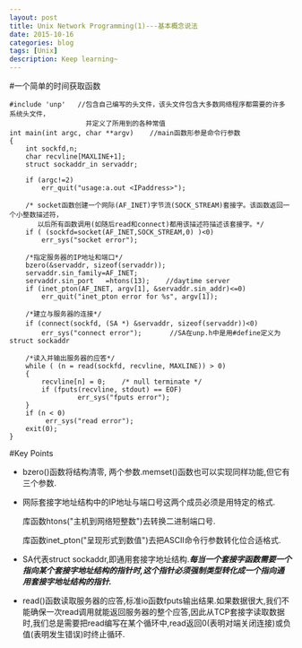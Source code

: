 ```yaml
---
layout: post
title: Unix Network Programming(1)---基本概念说法
date: 2015-10-16
categories: blog
tags: [Unix]
description: Keep learning~
---
```


#一个简单的时间获取函数

    #include 'unp'   //包含自己编写的头文件，该头文件包含大多数网络程序都需要的许多系统头文件，
                       并定义了所用到的各种常值
    int main(int argc, char **argv)    //main函数形参是命令行参数
    {
        int sockfd,n;
        char recvline[MAXLINE+1];
        struct sockaddr_in servaddr;

        if (argc!=2)
            err_quit("usage:a.out <IPaddress>");

        /* socket函数创建一个网际(AF_INET)字节流(SOCK_STREAM)套接字。该函数返回一个小整数描述符，
           以后所有函数调用(如随后read和connect)都用该描述符描述该套接字。*/
        if ( (sockfd=socket(AF_INET,SOCK_STREAM,0) )<0)    
            err_sys("socket error");
        
        /*指定服务器的IP地址和端口*/
        bzero(&servaddr, sizeof(servaddr));
        servaddr.sin_family=AF_INET;
        servaddr.sin_port   =htons(13);    //daytime server
        if (inet_pton(AF_INET, argv[1], &servaddr.sin_addr)<=0)
            err_quit("inet_pton error for %s", argv[1]);

        /*建立与服务器的连接*/
        if (connect(sockfd, (SA *) &servaddr, sizeof(servaddr))<0)　　
            err_sys("connect error");       //SA在unp.h中是用#define定义为struct sockaddr

        /*读入并输出服务器的应答*/
        while ( (n = read(sockfd, recvline, MAXLINE)) > 0)
        {
	        recvline[n] = 0;	/* null terminate */
	        if (fputs(recvline, stdout) == EOF)
	                 err_sys("fputs error");
        }
        if (n < 0)
             err_sys("read error");
        exit(0);
    }

#Key Points

* bzero()函数将结构清零, 两个参数.memset()函数也可以实现同样功能,但它有三个参数.
* 网际套接字地址结构中的IP地址与端口号这两个成员必须是用特定的格式.

  库函数htons("主机到网络短整数")去转换二进制端口号.

  库函数inet_pton("呈现形式到数值")去把ASCII命令行参数转化位合适格式.
* SA代表struct sockaddr,即通用套接字地址结构.***每当一个套接字函数需要一个指向某个套接字地址结构的指针时,这个指针必须强制类型转化成一个指向通用套接字地址结构的指针.***
* read()函数读取服务器的应答,标准io函数fputs输出结果.如果数据很大,我们不能确保一次read调用就能返回服务器的整个应答,因此从TCP套接字读取数据时,我们总是需要把read编写在某个循环中,read返回0(表明对端关闭连接)或负值(表明发生错误)时终止循环.
